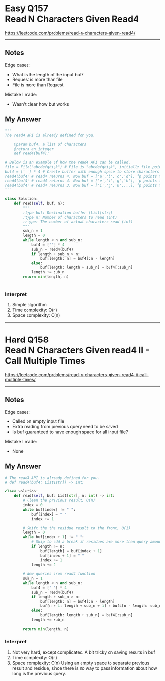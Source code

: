 # Easy Q157 <br> Read N Characters Given Read4

https://leetcode.com/problems/read-n-characters-given-read4/

------------------------------
## Notes
Edge cases:
* What is the length of the input buf?
* Request is more than file
* File is more than Request

Mistake I made:
* Wasn't clear how buf works

## My Answer
```Python
"""
The read4 API is already defined for you.

    @param buf4, a list of characters
    @return an integer
    def read4(buf4):

# Below is an example of how the read4 API can be called.
file = File("abcdefghijk") # File is "abcdefghijk", initially file pointer (fp) points to 'a'
buf4 = [' '] * 4 # Create buffer with enough space to store characters
read4(buf4) # read4 returns 4. Now buf = ['a','b','c','d'], fp points to 'e'
read4(buf4) # read4 returns 4. Now buf = ['e','f','g','h'], fp points to 'i'
read4(buf4) # read4 returns 3. Now buf = ['i','j','k',...], fp points to end of file
"""

class Solution:
    def read(self, buf, n):
        """
        :type buf: Destination buffer (List[str])
        :type n: Number of characters to read (int)
        :rtype: The number of actual characters read (int)
        """
        sub_n = 1
        length = 0
        while length < n and sub_n:
            buf4 = [""] * 4
            sub_n = read4(buf4)
            if length + sub_n > n:
                buf[length: n] = buf4[:n - length]
            else:
                buf[length: length + sub_n] = buf4[:sub_n]
            length += sub_n
        return min(length, n)
        
```

### Interpret
1. Simple algorithm
2. Time complexity: O(n)
3. Space complexity: O(n)

------------------------------

# Hard Q158 <br> Read N Characters Given read4 II - Call Multiple Times

https://leetcode.com/problems/read-n-characters-given-read4-ii-call-multiple-times/

------------------------------
## Notes
Edge cases:
* Called on empty input file
* Extra reading from previous query need to be saved
* Is buf guaranteed to have enough space for all input file?

Mistake I made:
* None

## My Answer
```Python
# The read4 API is already defined for you.
# def read4(buf4: List[str]) -> int:

class Solution:
    def read(self, buf: List[str], n: int) -> int:
        # Clean the previous result, O(n)
        index = 0
        while buf[index] != " ":
            buf[index] = " "
            index += 1
        
        # Shift the the residue result to the front, O(1)
        length = 0
        while buf[index + 1] != " ":
            # Skip to add a break if residues are more than query amount
            if length != n:
                buf[length] = buf[index + 1]
                buf[index + 1] = " "
                index += 1
            length += 1
        
        # New queries from read4 function
        sub_n = 1
        while length < n and sub_n:
            buf4 = [" "] * 4
            sub_n = read4(buf4)
            if length + sub_n > n:
                buf[length: n] = buf4[:n - length]
                buf[n + 1: length + sub_n + 1] = buf4[n - length: sub_n]
            else:
                buf[length: length + sub_n] = buf4[:sub_n]
            length += sub_n
        
        return min(length, n)
```

### Interpret
1. Not very hard, except complicated. A bit tricky on saving results in buf
2. Time complexity: O(n)
3. Space complexity: O(n)
Using an empty space to separate previous result and residue, since there is no way to pass information about how long is the previous query.


